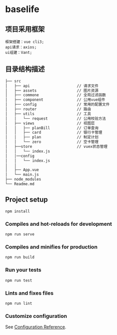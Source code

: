 # baselife

## 项目采用框架
```
框架搭建：vue cli3;
api请求：axios;
ui组建：Vant;
```
## 目录结构描述
``` bash
├── src
│   ├── api                     // 请求文件
│   ├── assets                  // 图片资源
│   ├── commone                 // 全局过滤函数
│   ├── component               // 公用vue组件
│   ├── config                  // 常用的配置文件
│   ├── router                  // 路由
│   ├── utils                   // 工具
│   │   └── request             // 公用校验方法
│   ├── views                   // 视图层
│   │   ├── planBill            // 订单查询
│   │   ├── card                // 银行卡管理
│   │   ├── plan                // 制定计划
│   │   └── zero                // 空卡管理
│   ├──store                    // vuex状态管理
│   │   └── index.js
│   │──config
│   │   └── index.js
│   │   
│   ├── App.vue
│   └── main.js
├── node_modules
└── Readme.md 
```

## Project setup
```
npm install
```

### Compiles and hot-reloads for development
```
npm run serve
```

### Compiles and minifies for production
```
npm run build
```

### Run your tests
```
npm run test
```

### Lints and fixes files
```
npm run lint
```

### Customize configuration
See [Configuration Reference](https://cli.vuejs.org/config/).

